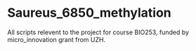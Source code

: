 # Saureus_6850_methylation

All scripts relevent to the project for course BIO253, funded by micro_innovation grant from UZH.

